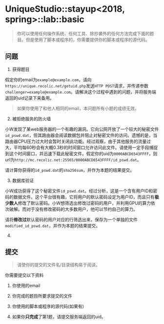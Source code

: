 # UniqueStudio::stayup<2018, spring>::lab::basic

> 你可以使用任何操作系统、任何工具、除抄袭外的任何方法完成下面的题目。但是使用了脚本或程序的，你需要提供你的脚本或程序的源代码。

## 问题

1. 获得题目

假定你的email为`example@example.com`，请向`https://unique.recolic.net/getuid.php`发送`HTTP POST`请求，并传递参数`challenger=example@example.com`。请解决这个过程中遇到的问题，并将服务端返回的uid记录下来备用。

> 如果你使用了和他人相同的email，本问题所有小题的成绩无效。

2. 被拒绝服务的防火墙

小W发现了某web服务器的一个有趣的漏洞。它向公网开放了一个较大的秘密文件`id_pswd.dat`，但其路由器会阅读数据包并阻止对秘密文件的访问。遗憾的是，当路由器CPU压力过大时会暂时关闭此功能。经过观察，由于其他服务的流量过大，平均每60秒会有大概0.3秒的时间窗口允许访问此文件。请使用一定手段捕捉到这个时间窗口，并迅速下载此秘密文件。假定你的uid为`0000ABCD6543FFFF`，则url为`http://mc.recolic.net:25565/0000ABCD6543FFFF/id_pswd.dat`。

请计算你获得的`id_pswd.dat`的`sha256sum`，并作为本题的结果提交。

3. 数据库验证

小W成功获得了这个秘密文件`id_pswd.dat`。经过分析，这是一个含有用户ID和密码的数据文件。这个平台很有趣，它将用户的默认密码设定为用户ID，而且只有**极少数人**修改了默认密码。小W想筛选出修改过密码的用户，并利用GPU的算力依次破解。而对于没有修改密码的大多数用户，他可以节约自己的算力。

请将**修改过**默认密码的用户对应的行筛选出来，保存为一个单独的文件`modified_id_pswd.dat`，并作为本题的结果提交。

4. 

## 提交

> 请使你的提交的文件名/目录结构易于阅读。

你需要提交以下资料

1. 你使用的email

2. 你完成的题目所要求提交的文件

3. 你使用的脚本或程序的源代码(如果有)

4. 如果你**只完成**了第1题，请提交服务端返回的uid。



